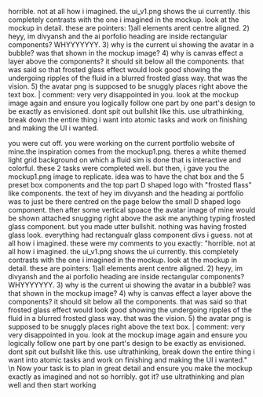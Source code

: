 horrible. not at all how i imagined. the ui_v1.png shows the ui currently. this completely contrasts with the one i imagined in the mockup. look at the mockup in detail. these are pointers: 1)all elements arent centre aligned. 2) heyy, im divyansh and the ai porfolio heading are inside rectangular components? WHYYYYYYY. 3) why is the current ui showing the avatar in a bubble? was that shown in the mockup image? 4) why is canvas effect a layer above the components? it should sit below all the components. that was said so that frosted glass effect would look good showing the undergoing ripples of the fluid in a blurred frosted glass way. that was the vision. 5) the avatar png is supposed to be snuggly places right above the text box. | comment: very very disappointed in you. look at the mockup image again and ensure you logically follow one part by one part's design to be exactly as envisioned. dont spit out bullshit like this. use ultrathinking, break down the entire thing i want into atomic tasks and work on finishing and making the UI i wanted.

you were cut off. you were working on the current portfolio website of mine.the inspiration comes from the mockup1.png. theres a white themed light grid background on which a fluid sim is done that is interactive and colorful. these 2 tasks were completed well. but then, i 
  gave you the mockup1.png image to replicate. idea was to have the chat box and the 5 preset box components and the top part D shaped logo with "frosted flass" like components. the text of hey im divyansh and the heading ai portfolio was to just be there centred on the page 
  below the small D shaped logo component. then after some vertical spoace the avatar image of mine would be shown attached snugging right above the ask me anything typing frosted glass component. but you made utter bullshit. nothing was having frosted glass look. everything 
  had rectangualr glass component divs i guess. not at all how i imagined. these were my comments to you exactly: "horrible. not at all how i imagined. the ui_v1.png shows the ui currently. this completely contrasts with the one i imagined in the mockup. look at the mockup in
   detail. these are pointers: 1)all elements arent centre aligned. 2) heyy, im divyansh and the ai porfolio heading are inside rectangular components? WHYYYYYYY. 3) why is the current ui showing the avatar in a bubble? was that shown in the mockup image? 4) why is canvas 
  effect a layer above the components? it should sit below all the components. that was said so that frosted glass effect would look good showing the undergoing ripples of the fluid in a blurred frosted glass way. that was the vision. 5) the avatar png is supposed to be 
  snuggly places right above the text box. | comment: very very disappointed in you. look at the mockup image again and ensure you logically follow one part by one part's design to be exactly as envisioned. dont spit out bullshit like this. use ultrathinking, break down the 
  entire thing i want into atomic tasks and work on finishing and making the UI i wanted." \n Now your task is to plan in great detail and ensure you make the mockup exactly as imagined and not so horribly. got it? use ultrathinking and plan well and then start working